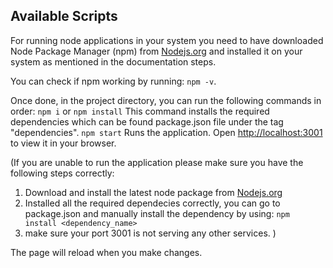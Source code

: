 ## Available Scripts
For running node applications in your system you need to have downloaded Node Package Manager (npm) from [Nodejs.org](https://nodejs.org/en/download/) and installed it on your system as mentioned in the documentation steps.

You can check if npm working by running: `npm -v`.

Once done, in the project directory, you can run the following commands in order:
`npm i` or `npm install`
This command installs the required dependencies which can be found package.json file under the tag "dependencies".
`npm start`
Runs the application.
Open [http://localhost:3001](http://localhost:3001) to view it in your browser.

(If you are unable to run the application please make sure you have the following steps correctly:
1. Download and install the latest node package from [Nodejs.org](https://nodejs.org/en/download/)
2. Installed all the required dependecies correctly, you can go to package.json and manually install the dependency by using:
`npm install <dependency_name>`
3. make sure your port 3001 is not serving any other services.
)

The page will reload when you make changes.